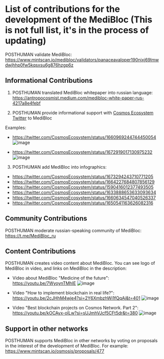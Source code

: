 # List of contributions for the development of the MediBloc (This is not full list, it's in the process of updating)

POSTHUMAN validate MediBloc: https://www.mintscan.io/medibloc/validators/panaceavaloper190njxj69lmwdwjhhp0fw5kqsxsu6g876hzgp6z

## Informational Contributions

1. POSTHUMAN translated MediBloc whitepaper into russian language: https://antropocosmist.medium.com/medibloc-white-paper-rus-4217a8e4febf

2. POSTHUMAN provide informational support with [Cosmos Ecosystem Twitter](https://twitter.com/CosmosEcosystem) to MediBloc

Examples:

- https://twitter.com/CosmosEcosystem/status/1660969244744450054
![image](https://github.com/Validator-POSTHUMAN/contributions/assets/38581319/9304f085-cb17-4b2b-8ac3-26bb2b0b2edf)

- https://twitter.com/CosmosEcosystem/status/1672919017130975232
![image](https://github.com/Validator-POSTHUMAN/contributions/assets/38581319/09095b0d-ad25-4058-bf72-3470f4fc8e62)

3. POSTHUMAN add MediBloc into infographics:
- https://twitter.com/CosmosEcosystem/status/1673294243710771205
- https://twitter.com/CosmosEcosystem/status/1664227684807856129
- https://twitter.com/CosmosEcosystem/status/1590416012377493505
- https://twitter.com/CosmosEcosystem/status/1633888653633093634
- https://twitter.com/CosmosEcosystem/status/1660634547040526337
- https://twitter.com/CosmosEcosystem/status/1650541163626082316
 
## Community Contributions

POSTHUMAN moderate russian-speaking community of MediBloc: https://t.me/MediBloc_ru

## Content Contributions 

POSTHUMAN creates video content about MediBloc. You can see logo of MediBloc in video, and links on MediBloc in the description:

- Video about MediBloc "Medicine of the future": https://youtu.be/7WyoynTMhIE
![image](https://github.com/Validator-POSTHUMAN/contributions/assets/38581319/b335622d-89a5-4b7b-b4c4-e717bcfb2dec)

- Video "How to implement blockchain in real life?": https://youtu.be/2cJHhM4wje4?si=2Y6XmbzhWi1fQqAj&t=401
![image](https://github.com/Validator-POSTHUMAN/contributions/assets/38581319/aae30432-685a-49a2-97a4-f3410337dad2)

- Video "Best blockchain projects on Cosmos Network. Part 2": https://youtu.be/kOCAyx-oILw?si=sUJmhVJcf5CFt5dr&t=380
![image](https://github.com/Validator-POSTHUMAN/contributions/assets/38581319/2d1005c6-996f-429e-a2e4-d4ccdceac3ed)


## Support in other networks

POSTHUMAN supports MediBloc in other networks by voting on proposals in the interest of the development of MediBloc. For example: https://www.mintscan.io/osmosis/proposals/477

